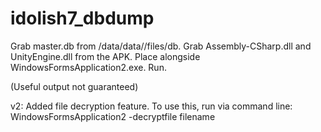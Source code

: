 # idolish7_dbdump

Grab master.db from /data/data/<app package name>/files/db.
Grab Assembly-CSharp.dll and UnityEngine.dll from the APK.
Place alongside WindowsFormsApplication2.exe.
Run.

(Useful output not guaranteed)

v2:
Added file decryption feature.
To use this, run via command line: WindowsFormsApplication2 -decryptfile filename

